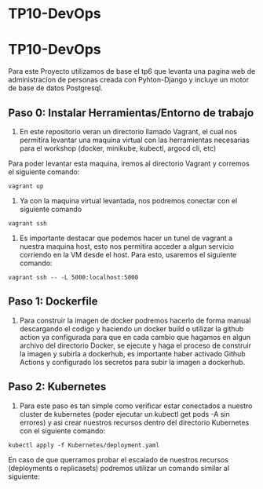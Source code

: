 # TP10-DevOps

# TP10-DevOps

Para este Proyecto utilizamos de base el tp6 que levanta una pagina web de administracion de personas creada con Pyhton-Django y incluye un motor de base de datos Postgresql.

## Paso 0: Instalar Herramientas/Entorno de trabajo

1. En este repositorio veran un directorio llamado Vagrant, el cual nos permitira levantar una maquina virtual con las herramientas necesarias para el workshop (docker, minikube, kubectl, argocd cli, etc)

Para poder levantar esta maquina, iremos al directorio Vagrant y corremos el siguiente comando:

```
vagrant up
```

1. Ya con la maquina virtual levantada, nos podremos conectar con el siguiente comando

```
vagrant ssh
```

1. Es importante destacar que podemos hacer un tunel de vagrant a nuestra maquina host, esto nos permitira acceder a algun servicio corriendo en la VM desde el host. Para esto, usaremos el siguiente comando:

```
vagrant ssh -- -L 5000:localhost:5000
```

## Paso 1: Dockerfile

1. Para construir la imagen de docker podremos hacerlo de forma manual descargando el codigo y haciendo un docker build o utilizar la github action ya configurada para que en cada cambio que hagamos en algun archivo del directorio Docker, se ejecute y haga el proceso de construir la imagen y subirla a dockerhub, es importante haber activado Github Actions y configurado los secretos para subir la imagen a dockerhub.

## Paso 2: Kubernetes

1. Para este paso es tan simple como verificar estar conectados a nuestro cluster de kubernetes (poder ejecutar un kubectl get pods -A sin errores) y asi crear nuestros recursos dentro del directorio Kubernetes con el siguiente comando:

```
kubectl apply -f Kubernetes/deployment.yaml
```

En caso de que querramos probar el escalado de nuestros recursos (deployments o replicasets) podremos utilizar un comando similar al siguiente:
